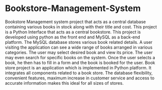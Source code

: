 # Bookstore-Management-System
Bookstore Management system project that acts as a central  database containing various books in stock along with their title and  cost. This project is a Python Interface that acts as a central bookstore. This  project is developed using python as the front end and MySQL as a  back-end platform. The MySQL database stores various book related  details. A user visiting the application can see a wide range of books  arranged in various categories. The user may select desired book and  view its price. The user may even search for specific books on the  system. Once the user selects a book, he then has to fill in a form and  the book is booked for the user. Book store project is an application  which is implemented in Python platform. It integrates all components  related to a book store. The database flexibility, convenient features,  maximum increase in customer service and access to accurate  information makes this ideal for all sizes of stores.
